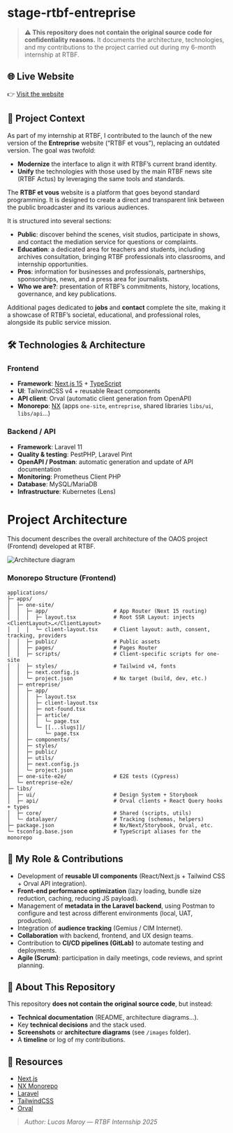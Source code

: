 # stage-rtbf-entreprise

> **⚠️ This repository does not contain the original source code for confidentiality reasons.**
> It documents the architecture, technologies, and my contributions to the project carried out during my 6-month internship at RTBF.

## 🌐 Live Website

👉 [Visit the website](https://www.rtbf.be/et-vous)

## 📝 Project Context

As part of my internship at RTBF, I contributed to the launch of the new version of the **Entreprise** website (“RTBF et vous”), replacing an outdated version.
The goal was twofold:

* **Modernize** the interface to align it with RTBF’s current brand identity.
* **Unify** the technologies with those used by the main RTBF news site (RTBF Actus) by leveraging the same tools and standards.

The **RTBF et vous** website is a platform that goes beyond standard programming. It is designed to create a direct and transparent link between the public broadcaster and its various audiences.

It is structured into several sections:

* **Public**: discover behind the scenes, visit studios, participate in shows, and contact the mediation service for questions or complaints.
* **Education**: a dedicated area for teachers and students, including archives consultation, bringing RTBF professionals into classrooms, and internship opportunities.
* **Pros**: information for businesses and professionals, partnerships, sponsorships, news, and a press area for journalists.
* **Who we are?**: presentation of RTBF’s commitments, history, locations, governance, and key publications.

Additional pages dedicated to **jobs** and **contact** complete the site, making it a showcase of RTBF’s societal, educational, and professional roles, alongside its public service mission.

## 🛠️ Technologies & Architecture

### Frontend

* **Framework**: [Next.js 15](https://nextjs.org/) + [TypeScript](https://www.typescriptlang.org/)
* **UI**: TailwindCSS v4 + reusable React components
* **API client**: Orval (automatic client generation from OpenAPI)
* **Monorepo**: [NX](https://nx.dev/) (apps `one-site`, `entreprise`, shared libraries `libs/ui`, `libs/api`…)

### Backend / API

* **Framework**: Laravel 11
* **Quality & testing**: PestPHP, Laravel Pint
* **OpenAPI / Postman**: automatic generation and update of API documentation
* **Monitoring**: Prometheus Client PHP
* **Database**: MySQL/MariaDB
* **Infrastructure**: Kubernetes (Lens)

# Project Architecture

This document describes the overall architecture of the OAOS project (Frontend) developed at RTBF.

![Architecture diagram](https://mermaid.ink/img/pako\:eNqFVdty2jAQ_RWNnpIpGLAxFz90JoG-ddI25KkhD8JeHAUjeSQ5hWbyQfmO_lhXvnAxhvgFJJ9zdrVnV36joYyABjRWLH0mD9O5IPjcPM4pS9OEh8xwKXRnTp9Iu_2V3BYv8o0Smu9PcD_hi5P9Ke6nLFyxGJwXLQW50qHiqdHkbtO5g41pETChc12jfUOa0aEUSx47C6YrMks4LjR5mBWMgqOzRZG-zazYss9tkXEPtaSAtuYG9ukdAFwEgDAKUsV1M8Q70GiDCx1yNdmmCrS-boL3jxTPEUBEJyeoghxI9spjsKL0qHSTpuReZgZULXoFXdiqZwu0r9MMCHNbYtCo9tP-XtaLEF76dkYQLMJsk1zxgfHkDxcRee2fEVwiXKD7Tmnxi27GxTZPJV8gNGUHTPgiAWyey2U8cBxLNqeH0qyqp22MhG3x4I7RG3L1Pf9PFAu5ADKb3deT3zFtx4QJR4vbDQLFm8sJ7rvjIIBb9mPl9HH46q01N5TrFE8oTvyoQOHej2ZAdK5FKoB1NDM8OSfwmYUVrm7hJ74dDGLdOZdV9Tl2rhZ3h2p06RzYTriQpr2UmYguAe1sM2V4mNSvij3GR8zjo-M4Osli_fR0Auzv1Fg5iU0h_Z1eI6qpgPYO3mtMirvZlivjOJhT0DwWZLbVBtbkC5kZqbYLKVfHnV7S3LwNLW-SV1GTH-qVJci7BxYa8isDtW1kenmLKshvF2VY_O9DB6S8QVokb6tGoi1uxAxDv0DZmwSHccVFfDRMtIVfKx7RwKgMWnQNas3skr5ZCH44nmENcxoQq6VWtofekZMy8VvKdUVTMoufabBkicZVlmJYmHKGZdxDMBioCXaEoUHP87u5CA3e6IYGbc_zne5gPB66va476A1HLbqlgTscOP1h3_dHuOmP-v57i_7Nw_acwcjzB-PhaDT23FG3673_B7YnI5c)

### Monorepo Structure (Frontend)

```text
applications/
├─ apps/
│  ├─ one-site/
│  │  ├─ app/                     # App Router (Next 15 routing)
│  │  │  ├─ layout.tsx            # Root SSR Layout: injects <ClientLayout>…</ClientLayout>
│  │  │  └─ client-layout.tsx     # Client layout: auth, consent, tracking, providers
│  │  ├─ public/                  # Public assets
│  │  ├─ pages/                   # Pages Router
│  │  ├─ scripts/                 # Client-specific scripts for one-site
│  │  ├─ styles/                  # Tailwind v4, fonts
│  │  ├─ next.config.js
│  │  └─ project.json             # Nx target (build, dev, etc.)
│  ├─ entreprise/
│  │  ├─ app/
│  │  │  ├─ layout.tsx
│  │  │  ├─ client-layout.tsx
│  │  │  ├─ not-found.tsx
│  │  │  ├─ article/
│  │  │  │  └─ page.tsx
│  │  │  └─ [[...slugs]]/
│  │  │     └─ page.tsx
│  │  ├─ components/
│  │  ├─ styles/
│  │  ├─ public/
│  │  ├─ utils/
│  │  ├─ next.config.js
│  │  └─ project.json
│  ├─ one-site-e2e/               # E2E tests (Cypress)
│  └─ entreprise-e2e/
├─ libs/
│  ├─ ui/                         # Design System + Storybook
│  ├─ api/                        # Orval clients + React Query hooks + types
│  ├─ core/                       # Shared (scripts, utils)
│  └─ datalayer/                  # Tracking (schemas, helpers)
├─ package.json                   # Nx/Next/Storybook, Orval, etc.
└─ tsconfig.base.json             # TypeScript aliases for the monorepo
```

## 🚀 My Role & Contributions

* Development of **reusable UI components** (React/Next.js + Tailwind CSS + Orval API integration).
* **Front-end performance optimization** (lazy loading, bundle size reduction, caching, reducing JS payload).
* Management of **metadata in the Laravel backend**, using Postman to configure and test across different environments (local, UAT, production).
* Integration of **audience tracking** (Gemius / CIM Internet).
* **Collaboration** with backend, frontend, and UX design teams.
* Contribution to **CI/CD pipelines (GitLab)** to automate testing and deployments.
* **Agile (Scrum)**: participation in daily meetings, code reviews, and sprint planning.

## 📂 About This Repository

This repository **does not contain the original source code**, but instead:

* **Technical documentation** (README, architecture diagrams…).
* Key **technical decisions** and the stack used.
* **Screenshots** or **architecture diagrams** (see `/images` folder).
* A **timeline** or log of my contributions.

## 🔗 Resources

* [Next.js](https://nextjs.org/)
* [NX Monorepo](https://nx.dev/)
* [Laravel](https://laravel.com/)
* [TailwindCSS](https://tailwindcss.com/)
* [Orval](https://orval.dev/)

> *Author: Lucas Maroy — RTBF Internship 2025*
